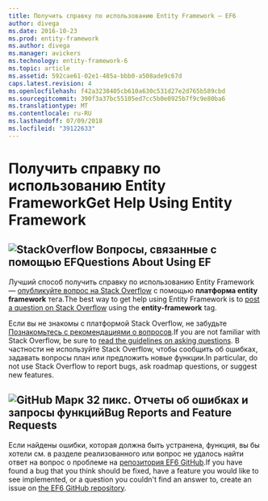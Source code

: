 ```yaml
---
title: Получить справку по использованию Entity Framework — EF6
author: divega
ms.date: 2016-10-23
ms.prod: entity-framework
ms.author: divega
ms.manager: avickers
ms.technology: entity-framework-6
ms.topic: article
ms.assetid: 592cae61-02e1-485a-bbb0-a508ade9c67d
caps.latest.revision: 4
ms.openlocfilehash: f42a3238405cb610a630c531d27e2d765b589cbd
ms.sourcegitcommit: 390f3a37bc55105ed7cc5b0e0925b7f9c9e80ba6
ms.translationtype: MT
ms.contentlocale: ru-RU
ms.lasthandoff: 07/09/2018
ms.locfileid: "39122633"
---
```

# <a name="get-help-using-entity-framework"></a><span data-ttu-id="386b3-102">Получить справку по использованию Entity Framework</span><span class="sxs-lookup"><span data-stu-id="386b3-102">Get Help Using Entity Framework</span></span>
## <a name="stackoverflowef6mediastackoverflowpng-questions-about-using-ef"></a>![StackOverflow](~/ef6/media/stackoverflow.png) <span data-ttu-id="386b3-104">Вопросы, связанные с помощью EF</span><span class="sxs-lookup"><span data-stu-id="386b3-104">Questions About Using EF</span></span>  

<span data-ttu-id="386b3-105">Лучший способ получить справку по использованию Entity Framework — [опубликуйте вопрос на Stack Overflow](http://stackoverflow.com/questions/ask) с помощью **платформа entity framework** тега.</span><span class="sxs-lookup"><span data-stu-id="386b3-105">The best way to get help using Entity Framework is to [post a question on Stack Overflow](http://stackoverflow.com/questions/ask) using the **entity-framework** tag.</span></span>  

<span data-ttu-id="386b3-106">Если вы не знакомы с платформой Stack Overflow, не забудьте [Познакомьтесь с рекомендациями о вопросов](http://stackoverflow.com/help/asking).</span><span class="sxs-lookup"><span data-stu-id="386b3-106">If you are not familiar with Stack Overflow, be sure to [read the guidelines on asking questions](http://stackoverflow.com/help/asking).</span></span> <span data-ttu-id="386b3-107">В частности не используйте Stack Overflow, чтобы сообщить об ошибках, задавать вопросы план или предложить новые функции.</span><span class="sxs-lookup"><span data-stu-id="386b3-107">In particular, do not use Stack Overflow to report bugs, ask roadmap questions, or suggest new features.</span></span>  

## <a name="github-mark-32pxef6mediagithub-mark-32pxpng-bug-reports-and-feature-requests"></a>![GitHub Марк 32 пикс.](~/ef6/media/github-mark-32px.png) <span data-ttu-id="386b3-109">Отчеты об ошибках и запросы функций</span><span class="sxs-lookup"><span data-stu-id="386b3-109">Bug Reports and Feature Requests</span></span>  

<span data-ttu-id="386b3-110">Если найдены ошибки, которая должна быть устранена, функция, вы бы хотели см. в разделе реализованного или вопрос не удалось найти ответ на вопрос о проблеме на [репозитория EF6 GitHub](https://github.com/aspnet/EntityFramework6/issues).</span><span class="sxs-lookup"><span data-stu-id="386b3-110">If you have found a bug that you think should be fixed, have a feature you would like to see implemented, or a question you couldn't find an answer to, create an issue on [the EF6 GitHub repository](https://github.com/aspnet/EntityFramework6/issues).</span></span>
